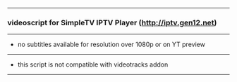 ---------------------------------------------------------------------
### videoscript for SimpleTV IPTV Player (http://iptv.gen12.net)
--------------------------------------------------------------------- 
- no subtitles available for resolution over 1080p or on YT preview
---------------------------------------------------------------------
- this script is not compatible with videotracks addon
---------------------------------------------------------------------
